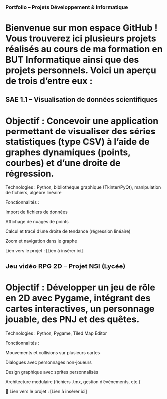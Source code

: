 

### Portfolio – Projets Développement & Informatique
# Bienvenue sur mon espace GitHub ! Vous trouverez ici plusieurs projets réalisés au cours de ma formation en BUT Informatique ainsi que des projets personnels. Voici un aperçu de trois d’entre eux :

## SAE 1.1 – Visualisation de données scientifiques
# Objectif : Concevoir une application permettant de visualiser des séries statistiques (type CSV) à l’aide de graphes dynamiques (points, courbes) et d’une droite de régression.

Technologies : Python, bibliothèque graphique (Tkinter/PyQt), manipulation de fichiers, algèbre linéaire

Fonctionnalités :

Import de fichiers de données

Affichage de nuages de points

Calcul et tracé d’une droite de tendance (régression linéaire)

Zoom et navigation dans le graphe

Lien vers le projet : [Lien à insérer ici]

## Jeu vidéo RPG 2D – Projet NSI (Lycée)
# Objectif : Développer un jeu de rôle en 2D avec Pygame, intégrant des cartes interactives, un personnage jouable, des PNJ et des quêtes.

Technologies : Python, Pygame, Tiled Map Editor

Fonctionnalités :

Mouvements et collisions sur plusieurs cartes

Dialogues avec personnages non-joueurs

Design graphique avec sprites personnalisés

Architecture modulaire (fichiers .tmx, gestion d’événements, etc.)

📁 Lien vers le projet : [Lien à insérer ici]
